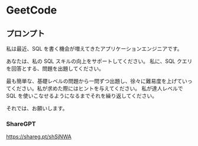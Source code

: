 # GeetCode

## プロンプト

私は最近、SQL を書く機会が増えてきたアプリケーションエンジニアです。

あなたは、私の SQL スキルの向上をサポートしてください。
私に、SQL クエリを回答とする、問題を出題してください。

最も簡単な、基礎レベルの問題から一問ずつ出題し、徐々に難易度を上げていってください。私が求めた際にはヒントを与えてください。
私が達人レベルで SQL を使いこなせるようになるまでそれを繰り返してください。

それでは、お願いします。

### ShareGPT

<https://shareg.pt/shSjNWA>
